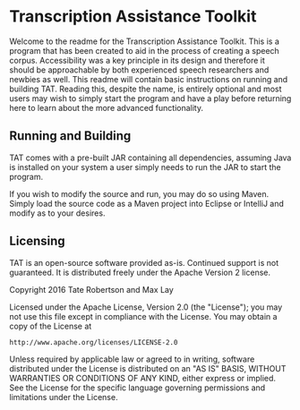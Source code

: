 # Transcription Assistance Toolkit
Welcome to the readme for the Transcription Assistance Toolkit. This is a program that has been created to aid in the process of creating a speech corpus. Accessibility was a key principle in its design and therefore it should be approachable by both experienced speech researchers and newbies as well. This readme will contain basic instructions on running and building TAT. Reading this, despite the name, is entirely optional and most users may wish to simply start the program and have a play before returning here to learn about the more advanced functionality.

## Running and Building

TAT comes with a pre-built JAR containing all dependencies, assuming Java is installed on your system a user simply needs to run the JAR to start the program.

If you wish to modify the source and run, you may do so using Maven. Simply load the source code as a Maven project into Eclipse or IntelliJ and modify as to your desires.

## Licensing
TAT is an open-source software provided as-is. Continued support is not guaranteed. It is distributed freely under the Apache Version 2 license.

Copyright 2016 Tate Robertson and Max Lay

Licensed under the Apache License, Version 2.0 (the "License");
you may not use this file except in compliance with the License.
You may obtain a copy of the License at

    http://www.apache.org/licenses/LICENSE-2.0

Unless required by applicable law or agreed to in writing, software
distributed under the License is distributed on an "AS IS" BASIS,
WITHOUT WARRANTIES OR CONDITIONS OF ANY KIND, either express or implied.
See the License for the specific language governing permissions and
limitations under the License.
